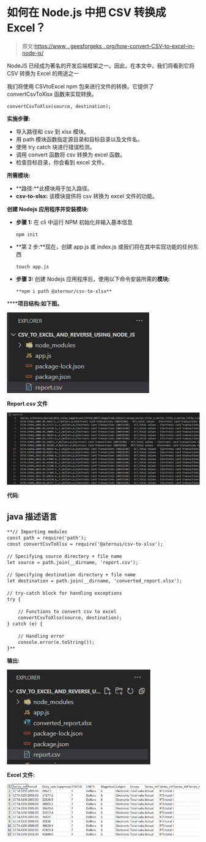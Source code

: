 # 如何在 Node.js 中把 CSV 转换成 Excel？

> 原文:[https://www . geesforgeks . org/how-convert-CSV-to-excel-in-node-js/](https://www.geeksforgeeks.org/how-to-convert-csv-to-excel-in-node-js/)

NodeJS 已经成为著名的开发后端框架之一。因此，在本文中，我们将看到它将 CSV 转换为 Excel 的用途之一

我们将使用 CSVtoExcel npm 包来进行文件的转换。它提供了 convertCsvToXlsx 函数来实现转换。

```
convertCsvToXlsx(source, destination);
```

**实施步骤:**

*   导入路径和 csv 到 xlsx 模块。
*   用 path 模块函数指定源目录和目标目录以及文件名。
*   使用 try catch 块进行错误检测。
*   调用 convert 函数将 csv 转换为 excel 函数。
*   检查目标目录，你会看到 excel 文件。

**所需模块:**

*   **路径:**此模块用于加入路径。
*   **csv-to-xlsx:** 该模块提供将 csv 转换为 excel 文件的功能。

**创建 Nodejs 应用程序并安装模块:**

*   **步骤 1:** 在 cli 中运行 NPM 初始化并输入基本信息

    ```
    npm init
    ```

*   **第 2 步:**现在，创建 app.js 或 index.js 或我们将在其中实现功能的任何东西

    ```
    touch app.js
    ```

*   **步骤 3:** 创建 Nodejs 应用程序后，使用以下命令安装所需的****模块:****

    ```
    **npm i path @aternur/csv-to-xlsx**
    ```

******项目结构:**如下图。****

****![](img/38e556cabca55528e77f2f97364beb06.png)****

****Report.csv 文件****

****![](img/5127d2f091216db51a64ccee30d6545e.png)****

******代码:******

## ****java 描述语言****

```
**// Importing modules
const path = require('path');
const convertCsvToXlsx = require('@aternus/csv-to-xlsx');

// Specifying source directory + file name
let source = path.join(__dirname, 'report.csv');

// Specifying destination directory + file name
let destination = path.join(__dirname, 'converted_report.xlsx');

// try-catch block for handling exceptions
try {

    // Functions to convert csv to excel
    convertCsvToXlsx(source, destination);
} catch (e) {

    // Handling error
    console.error(e.toString());
}**
```

******输出:******

****![](img/2c6d17e40227366058b4d2ebcfc0f9a7.png)****

******Excel 文件:******

****![](img/13e765548865c3f5b2b5d54224a3cc2e.png)****